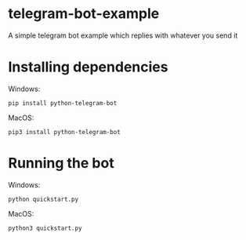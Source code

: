 # telegram-bot-example
A simple telegram bot example which replies with whatever you send it

# Installing dependencies
Windows:
```
pip install python-telegram-bot
```
MacOS:
```
pip3 install python-telegram-bot
```

# Running the bot
Windows:
```
python quickstart.py
```

MacOS:
```
python3 quickstart.py
```